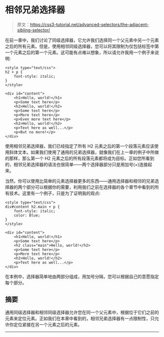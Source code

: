 # 相邻兄弟选择器

> 原文：<https://css3-tutorial.net/advanced-selectors/the-adjacent-sibling-selector/>

在前一章中，我们讨论了同级选择器，它允许我们选择同一个父元素中另一个元素之后的所有元素。但是，使用相邻同级选择器，您可以将其限制为仅包括标签中第一个元素之后的第一个元素。这可能有点难以想象，所以请允许我用一个例子来说明:

```
<style type="text/css">
h2 + p {
	font-style: italic;
}
</style>

<div id="content">
	<h1>Hello, world!</h1>
	<p>Some text here</p>
	<h2>Hello, world!</h2>
	<p>Some text here</p>
	<p>More text here</p>
	<p>Even more text here</p>
	<h2>Hello, world!</h2>
	<p>Text here as well...</p>
	<p>But no more!</p>
</div>
```

使用相邻兄弟选择器，我们已经指定了所有 H2 元素之后的第一个段落元素应该使用斜体文本。如果我们使用了通用的兄弟选择器，就像我们在上一章的例子中所做的那样，那么第一个 H2 元素之后的所有段落元素都将成为目标。正如您所看到的，相邻兄弟选择器的语法也很简单——两个选择器部分只是用加号(+)连接起来。

当然，你可以使用比简单的元素选择器更多的东西——通用选择器和相邻的兄弟选择器的两个部分可以根据你的需要，利用我们之前在选择器的各个章节中看到的所有技术。这里有一个例子，只是为了证明我的观点:

```
<style type="text/css">
div#content h2.main + p {
	font-style: italic;
	color: Blue;
}
</style>

<div id="content">
	<h1>Hello, world!</h1>
	<p>Some text here</p>
	<h2 class="main">Hello, world!</h2>
	<p>Some text here</p>
	<p>More text here</p>
	<h2>Hello, world!</h2>
	<p>Text here as well...</p>
</div>
```

在本例中，选择器简单地由两部分组成，用加号分隔，您可以根据自己的意愿指定每个部分。

<input type="hidden" name="IL_IN_ARTICLE">

## 摘要

通用同级选择器和相邻同级选择器允许您在同一个父元素中，根据位于它们之前的元素来定位元素。正如我们在本章中看到的，相邻兄弟选择器有一点限制性，只允许你定位紧接在另一个元素之后的元素。

* * *
